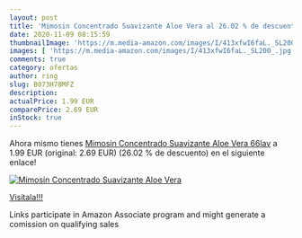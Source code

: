 ```yaml
---
layout: post
title: 'Mimosin Concentrado Suavizante Aloe Vera al 26.02 % de descuento'
date: 2020-11-09 08:15:59
thumbnailImage: 'https://m.media-amazon.com/images/I/413xfwI6faL._SL200_.jpg'
images: [ 'https://m.media-amazon.com/images/I/413xfwI6faL._SL200_.jpg' ]
comments: true
category: ofertas
author: ring
slug: B073H78MFZ
description:
actualPrice: 1.99 EUR
comparePrice: 2.69 EUR
inStock: true
---
```


Ahora mismo tienes [Mimosin Concentrado Suavizante Aloe Vera 66lav](https://www.amazon.es/dp/B073H78MFZ/?tag=tolees-21) a 1.99 EUR (original: 2.69 EUR) (26.02 %  de descuento) en el siguiente enlace!

[![Mimosin Concentrado Suavizante Aloe Vera](https://m.media-amazon.com/images/I/413xfwI6faL._SL200_.jpg)](https://www.amazon.es/dp/B073H78MFZ/?tag=tolees-21)

[Visítala!!!](https://www.amazon.es/dp/B073H78MFZ/?tag=tolees-21)

Links participate in Amazon Associate program and might generate a comission on qualifying sales
